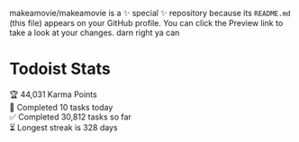 makeamovie/makeamovie is a ✨ special ✨ repository because its `README.md` (this file) appears on your GitHub profile.
You can click the Preview link to take a look at your changes. darn right ya can

# Todoist Stats

<!-- TODO-IST:START -->
🏆  44,031 Karma Points           
🌸  Completed 10 tasks today           
✅  Completed 30,812 tasks so far           
⏳  Longest streak is 328 days
<!-- TODO-IST:END -->